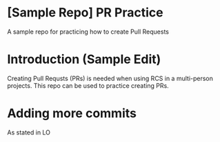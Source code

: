 # [Sample Repo] PR Practice
A sample repo for practicing how to create Pull Requests

# Introduction (Sample Edit)
Creating Pull Requsts (PRs) is needed when using RCS in a multi-person projects. This repo can be used to practice creating PRs.

# Adding more commits
As stated in LO


